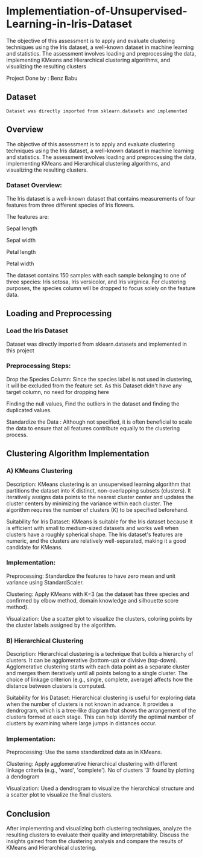 # Implementiation-of-Unsupervised-Learning-in-Iris-Dataset
The objective of this assessment is to apply and evaluate clustering techniques using the Iris dataset, a well-known dataset in machine learning and statistics. The assessment involves loading and preprocessing the data, implementing KMeans and Hierarchical clustering algorithms, and visualizing the resulting clusters

Project Done by : Benz Babu 

## Dataset

    Dataset was directly imported from sklearn.datasets and implemented

## Overview 

The objective of this assessment is to apply and evaluate clustering techniques using the Iris dataset, a well-known dataset in machine learning and statistics. The assessment involves loading and preprocessing the data, implementing KMeans and Hierarchical clustering algorithms, and visualizing the resulting clusters. 

### Dataset Overview: 

The Iris dataset is a well-known dataset that contains measurements of four features from three different species of Iris flowers. 

 The features are: 

Sepal length 

Sepal width 

Petal length 

Petal width 

The dataset contains 150 samples with each sample belonging to one of three species: Iris setosa, Iris versicolor, and Iris virginica. For clustering purposes, the species column will be dropped to focus solely on the feature data. 

## Loading and Preprocessing 

### Load the Iris Dataset 

Dataset was directly imported from sklearn.datasets and implemented in this project

### Preprocessing Steps: 

Drop the Species Column: Since the species label is not used in clustering, it will be excluded from the feature set. As this Dataset didn't have any target column, no need for dropping here

Finding the null values, Find the outliers in the dataset and finding the duplicated values.

Standardize the Data : Although not specified, it is often beneficial to scale the data to ensure that all features contribute equally to the clustering process. 


## Clustering Algorithm Implementation 

### A) KMeans Clustering 

Description: KMeans clustering is an unsupervised learning algorithm that partitions the dataset into K distinct, non-overlapping subsets (clusters). It iteratively assigns data points to the nearest cluster center and updates the cluster centers by minimizing the variance within each cluster. The algorithm requires the number of clusters (K) to be specified beforehand. 

Suitability for Iris Dataset: KMeans is suitable for the Iris dataset because it is efficient with small to medium-sized datasets and works well when clusters have a roughly spherical shape. The Iris dataset's features are numeric, and the clusters are relatively well-separated, making it a good candidate for KMeans. 

### Implementation: 

Preprocessing: Standardize the features to have zero mean and unit variance using StandardScaler. 

Clustering: Apply KMeans with K=3 (as the dataset has three species and confirmed by elbow method, domain knowledge and silhouette score method). 

Visualization: Use a scatter plot to visualize the clusters, coloring points by the cluster labels assigned by the algorithm. 

### B) Hierarchical Clustering 

Description: Hierarchical clustering is a technique that builds a hierarchy of clusters. It can be agglomerative (bottom-up) or divisive (top-down). Agglomerative clustering starts with each data point as a separate cluster and merges them iteratively until all points belong to a single cluster. The choice of linkage criterion (e.g., single, complete, average) affects how the distance between clusters is computed. 

Suitability for Iris Dataset: Hierarchical clustering is useful for exploring data when the number of clusters is not known in advance. It provides a dendrogram, which is a tree-like diagram that shows the arrangement of the clusters formed at each stage. This can help identify the optimal number of clusters by examining where large jumps in distances occur. 

### Implementation: 

Preprocessing: Use the same standardized data as in KMeans. 

Clustering: Apply agglomerative hierarchical clustering with different linkage criteria (e.g., 'ward', 'complete'). 
            No of clusters '3' found by plotting a dendogram

Visualization: Used a dendrogram to visualize the hierarchical structure and a scatter plot to visualize the final clusters. 

## Conclusion 

After implementing and visualizing both clustering techniques, analyze the resulting clusters to evaluate their quality and interpretability. Discuss the insights gained from the clustering analysis and compare the results of KMeans and Hierarchical clustering. 
